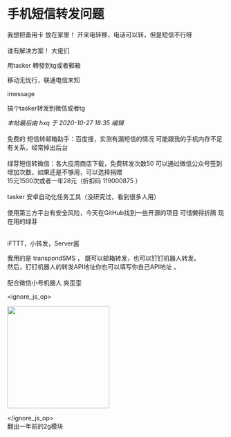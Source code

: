 # 手机短信转发问题


我想把备用卡 放在家里！ 开来电转移，电话可以转，但是短信不行呀<br />
<br />
谁有解决方案！ 大佬们

用tasker 轉發到tg或者郵箱

移动无忧行，联通电信未知

imessage 

搞个tasker转发到微信或者tg<br />
<img id="aimg_oxV7u" onclick="zoom(this, this.src, 0, 0, 0)" class="zoom" src="https://qyucloud.ml/t/a1ejH0" onmouseover="img_onmouseoverfunc(this)" onload="thumbImg(this)" border="0" alt="" />

<i class="pstatus"> 本帖最后由 hxq 于 2020-10-27 18:35 编辑 </i><br />
<br />
免费的 短信转邮箱助手：百度搜，实测有漏短信的情况 可能跟我的手机内存不足有关系，经常掉出后台<br />
<br />
绿芽短信转微信：各大应用商店下载，免费转发次数50 可以通过微信公众号签到增加次数，如果还是不够用，可以选择捐赠<br />
15元1500次或者一年28元（折扣码 119000875 ）<br />
<br />
tasker 安卓自动化任务工具（没研究过，看到很多人用）<br />
<br />
使用第三方平台有安全风险，今天在GitHub找到一些开源的项目 可惜懒得折腾 现在用的绿芽<br />
<br />


iFTTT，小转发，Server酱

我用的是 transpondSMS ， 既可以邮箱转发，也可以钉钉机器人转发。<br />
然后，钉钉机器人的转发API地址你也可以填写你自己API地址 。<br />
<br />
配合微信小号机器人 爽歪歪


<ignore_js_op>

<img id="aimg_140794" aid="140794" src="static/image/common/none.gif" zoomfile="forum.php?mod=attachment&aid=MTQwNzk0fDgxODkzZmU3fDE2MDk2MjQ4MTl8NDczNDR8NzU5MDc4&noupdate=yes&nothumb=yes" file="forum.php?mod=attachment&aid=MTQwNzk0fDgxODkzZmU3fDE2MDk2MjQ4MTl8NDczNDR8NzU5MDc4&noupdate=yes" class="zoom" onclick="zoom(this, this.src, 0, 0, 0)" width="236" id="aimg_140794" inpost="1" onmouseover="showMenu({'ctrlid':this.id,'pos':'12'})" />

<div class="tip tip_4 aimg_tip" id="aimg_140794_menu" style="position: absolute; display: none" disautofocus="true">
<div class="xs0">
<p><strong>`@9[4TSZDKA3GTL))SK83TU.png</strong> <em class="xg1">(134.21 KB, 下载次数: 0)</em></p>
<p>
<a href="forum.php?mod=attachment&amp;aid=MTQwNzk0fDgxODkzZmU3fDE2MDk2MjQ4MTl8NDczNDR8NzU5MDc4&amp;nothumb=yes" target="_blank">下载附件</a>

</p>

<p class="xg1 y">2020-10-27 19:00 上传</p>

</div>
<div class="tip_horn"></div>
</div>

</ignore_js_op>
<br />
翻出一年前的2g模块
